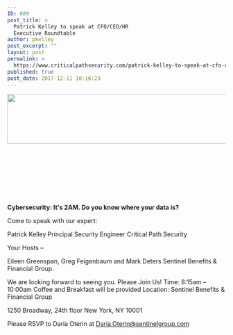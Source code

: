 ```yaml
---
ID: 689
post_title: >
  Patrick Kelley to speak at CFO/CEO/HR
  Executive Roundtable
author: pkelley
post_excerpt: ""
layout: post
permalink: >
  https://www.criticalpathsecurity.com/patrick-kelley-to-speak-at-cfo-ceo-hr-executive-roundtable/
published: true
post_date: 2017-12-11 10:16:23
---
```

<img class="size-full wp-image-690 alignleft" src="https://www.criticalpathsecurity.com/wp-content/uploads/2017/12/sentinellogo.jpg" alt="" width="574" height="114" />

&nbsp;

&nbsp;

&nbsp;

&nbsp;

<strong>Cybersecurity: It's 2AM. Do you know where your data is?</strong>

Come to speak with our expert:

Patrick Kelley
Principal Security Engineer
Critical Path Security

Your Hosts –

Eileen Greenspan, Greg Feigenbaum and Mark Deters
Sentinel Benefits &amp; Financial Group.

We are looking forward to seeing you. Please Join Us!
Time: 8:15am – 10:00am
Coffee and Breakfast will be provided Location: Sentinel Benefits &amp; Financial Group

1250 Broadway, 24th floor
New York, NY 10001

Please RSVP to Daria Oterin at
Daria.Oterin@sentinelgroup.com